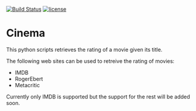 [![Build Status](https://travis-ci.org/meysammahfouzi/cinema.svg?branch=master)](https://travis-ci.org/meysammahfouzi/cinema)
[![license](https://img.shields.io/github/license/mashape/apistatus.svg)]()
# Cinema
This python scripts retrieves the rating of a movie given its title.

The following web sites can be used to retreive the rating of movies:

- IMDB 
- RogerEbert 
- Metacritic

Currently only IMDB is supported but the support for the rest will be added soon.
